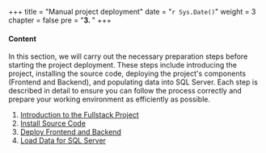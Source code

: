 +++
title = "Manual project deployment"
date = "`r Sys.Date()`" 
weight = 3
chapter = false
pre = "<b>3. </b>"
+++

#### Content

In this section, we will carry out the necessary preparation steps before starting the project deployment. These steps include introducing the project, installing the source code, deploying the project's components (Frontend and Backend), and populating data into SQL Server. Each step is described in detail to ensure you can follow the process correctly and prepare your working environment as efficiently as possible.

1. [Introduction to the Fullstack Project](3.1-intro)
2. [Install Source Code](3.2-installproject)
3. [Deploy Frontend and Backend](3.3-febe)
4. [Load Data for SQL Server](3.4-sqlserver)
